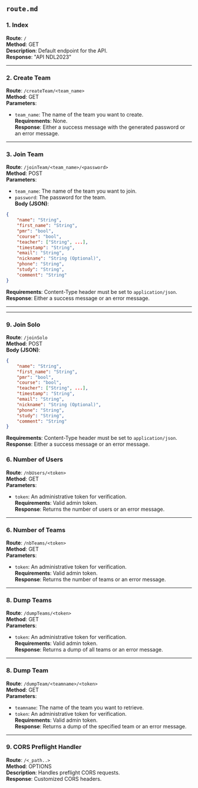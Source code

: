 
## `route.md`

### 1. Index

**Route**: `/`  
**Method**: GET  
**Description**: Default endpoint for the API.  
**Response**: "API NDL2023"  

---

### 2. Create Team

**Route**: `/createTeam/<team_name>`  
**Method**: GET  
**Parameters**:   
- `team_name`: The name of the team you want to create.  
**Requirements**: None.  
**Response**: Either a success message with the generated password or an error message.  

---

### 3. Join Team

**Route**: `/joinTeam/<team_name>/<password>`  
**Method**: POST  
**Parameters**:   
- `team_name`: The name of the team you want to join.  
- `password`: The password for the team.  
**Body (JSON)**:  

```json
{
    "name": "String",
    "first_name": "String",
    "pmr": "bool",
    "course": "bool",
    "teacher": ["String", ...],
    "timestamp": "String",
    "email": "String",
    "nickname": "String (Optional)",
    "phone": "String",
    "study": "String",
    "comment": "String"
}
```

**Requirements**: Content-Type header must be set to `application/json`.  
**Response**: Either a success message or an error message.  

---



---

### 9. Join Solo

**Route**: `/joinSolo`  
**Method**: POST  
**Body (JSON)**:  

```json
{
    "name": "String",
    "first_name": "String",
    "pmr": "bool",
    "course": "bool",
    "teacher": ["String", ...],
    "timestamp": "String",
    "email": "String",
    "nickname": "String (Optional)",
    "phone": "String",
    "study": "String",
    "comment": "String"
}
```

**Requirements**: Content-Type header must be set to `application/json`.  
**Response**: Either a success message or an error message.
### 6. Number of Users

**Route**: `/nbUsers/<token>`  
**Method**: GET  
**Parameters**:   
- `token`: An administrative token for verification.  
**Requirements**: Valid admin token.  
**Response**: Returns the number of users or an error message.  

---

### 6. Number of Teams

**Route**: `/nbTeams/<token>`  
**Method**: GET  
**Parameters**:   
- `token`: An administrative token for verification.  
**Requirements**: Valid admin token.  
**Response**: Returns the number of teams or an error message.  

---

### 8. Dump Teams

**Route**: `/dumpTeams/<token>`  
**Method**: GET  
**Parameters**:   
- `token`: An administrative token for verification.  
**Requirements**: Valid admin token.  
**Response**: Returns a dump of all teams or an error message.  

---

### 8. Dump Team

**Route**: `/dumpTeam/<teamname>/<token>`  
**Method**: GET  
**Parameters**:   
- `teamname`: The name of the team you want to retrieve.  
- `token`: An administrative token for verification.  
**Requirements**: Valid admin token.  
**Response**: Returns a dump of the specified team or an error message.  

---

### 9. CORS Preflight Handler

**Route**: `/<_path..>`  
**Method**: OPTIONS  
**Description**: Handles preflight CORS requests.  
**Response**: Customized CORS headers.  
